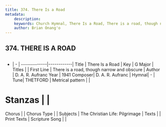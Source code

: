 ```yaml
---
title: 374. There Is a Road
metadata:
    description: 
    keywords: Church Hymnal, There Is a Road, There is a road, though narrow and obscure, 
    author: Brian Onang'o
---
```



## 374. THERE IS A ROAD

```txt

```

- |   -  |
-------------|------------|
Title | There Is a Road |
Key | G Major |
Titles |  |
First Line | There is a road, though narrow and obscure |
Author | D. A. R. Aufranc
Year | 1941
Composer| D. A. R. Aufranc |
Hymnal|  - |
Tune| THETFORD |
Metrical pattern | |
# Stanzas |  |
Chorus |  |
Chorus Type |  |
Subjects | The Christian Life: Pilgrimage |
Texts |  |
Print Texts | 
Scripture Song |  |
  
